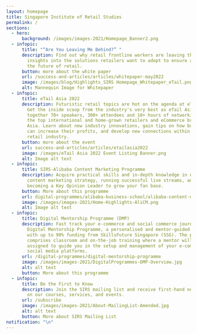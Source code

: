 ```yaml
---
layout: homepage
title: Singapore Institute of Retail Studies
permalink: /
sections:
  - hero:
      background: /images/images-2021/Homepage_Banner2.png
  - infopic:
      title: "“Are You Leaving Me Behind?” "
      description: Find out why retail frontline workers are leaving their jobs and
        insights into the solutions retailers want to adopt to ensure a place in
        the future of retail.
      button: more about the white paper
      url: /success-and-articles/articles/whitepaper-may2022
      image: /images/blog/Highlights_SIRS Homepage_Whitepaper_eTail.png
      alt: Mannequin Image for Whitepaper
  - infopic:
      title: eTail Asia 2022
      description: Futuristic retail topics are hot on the agenda at eTail Asia 2022.
        Get the inside scoop from the industry's very best as eTail Asia brings
        together 70+ speakers, 300+ attendees and 10+ hours of networking from
        the top international and home-grown retailers and eCommerce brands in
        Asia. Learn about new industry innovations, gain tips on how businesses
        can increase their profits, and develop new connections within the
        retail industry.
      button: more about the event
      url: success-and-articles/articles/etailasia2022
      image: /images/eTail Asia 2022 Event Listing Banner.png
      alt: Image alt text
  - infopic:
      title: SIRS-Alibaba Content Marketing Programme
      description: Acquire practical skills and in-depth knowledge in optimising your
        content marketing strategy, running successful live streams, and
        becoming a Key Opinion Leader to grow your fan base.
      button: More about this programme
      url: digital-programmes/alibaba-business-school/alibaba-content-marketing-programme
      image: /images/images-2021/Home-Highlights-AliCM.png
      alt: Image alt text
  - infopic:
      title: Digital Mentorship Programme (DMP)
      description: Fast track your e-commerce and social commerce journey with SIRS'
        Digital Mentorship Programme, a personalised and mentor-guided programme
        with up to 90% funding from SkillsFuture Singapore (SSG). The programme
        comprises classroom and on-the-job training where a mentor will be
        assigned to guide you in the setup and management of your e-commerce and
        social media platforms.
      url: /digital-programmes/digital-mentorship-programme
      image: /images/images-2021/DigitalProgrammes-DMP-Overview.jpg
      alt: alt text
      button: More about this programme
  - infopic:
      title: Be the First to Know
      description: Join the SIRS mailing list and receive first-hand news and updates
        on our courses, services, and events.
      url: /subscribe
      image: /images/images-2021/About-MailingList-Amended.jpg
      alt: alt text
      button: More about SIRS Mailing List
notification: "\n"
---
```

